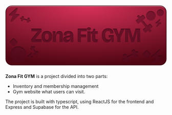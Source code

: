 <div align="center">
  <h1>
    <img src="./public/zonafit.png"/>
  </h1>
</div>

**Zona Fit GYM** is a project divided into two parts:

- Inventory and membership management
- Gym website what users can visit.

The project is built with typescript, using ReactJS for the frontend and Express and Supabase for the API.
